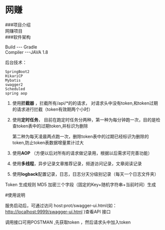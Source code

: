 # 网赚  
###项目介绍  
网赚项目    
###软件架构  

Build --- Gradle  
Compiler ---JAVA 1.8

后台技术：

```
SpringBoot2  
HikariCP   
Mybatis       
swagger2   
Scheduled    
spring aop    
```

1. 使用**拦截器** ，拦截所有/api/*的的请求， 对请求头中没有token,和token过期的请求进行拦截（token有效期两个小时）  

2. 使用**定时任务**， 目前在跑定时任务分两种，第一种为每分钟跑一次，目的是检查token表中的过期token,并标识为删除  

   第二种为每天凌晨两点跑一次，删除token表中的过期已经标识为删除的token,防止token表数据增量累计过大

3. 使用**AOP** （方便以后对所有的请求做记录用，根据以后需求可完善功能）

4.   使用**多线程**，异步记录文章推荐记录，频道访问记录，文章阅读记录

5. 使用**logback**配置记录，日志，日志分天分级别记录（每天一个日志文件夹）  

Token 生成规则 MD5 加密三个字段（固定的Key+随机字符串+当前时间）生成




\#使用说明

服务启动后，可通过访问 host:prot/swagger-ui.html(如：<http://localhost:9999/swagger-ui.html> )查看API 接口
  
 调用接口可用POSTMAN ,先获取token ，然后请求头中加入token

